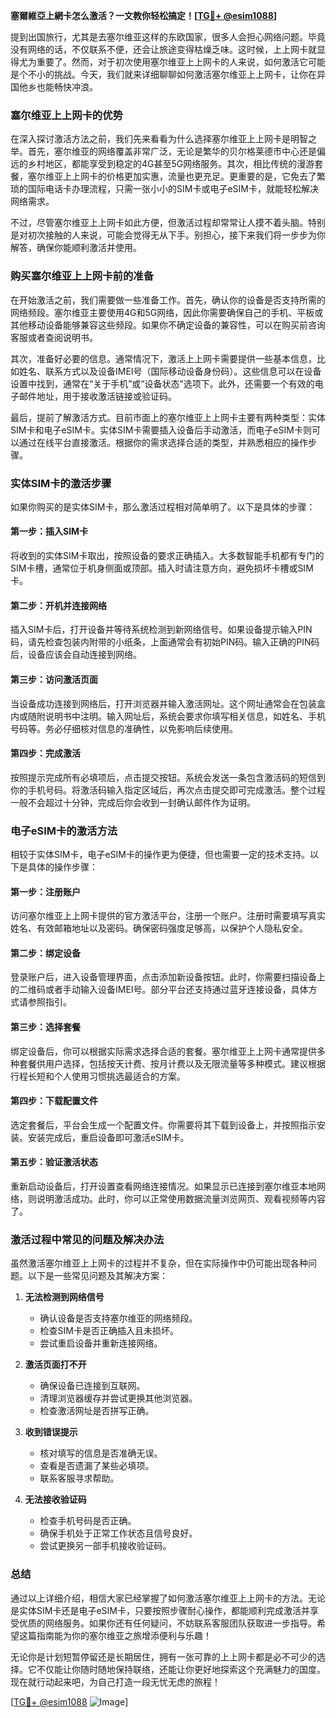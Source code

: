 **塞爾維亞上網卡怎么激活？一文教你轻松搞定！[[TG💪+ @esim1088](https://t.me/s/esim1088)]**

提到出国旅行，尤其是去塞尔维亚这样的东欧国家，很多人会担心网络问题。毕竟没有网络的话，不仅联系不便，还会让旅途变得枯燥乏味。这时候，上上网卡就显得尤为重要了。然而，对于初次使用塞尔维亚上上网卡的人来说，如何激活它可能是个不小的挑战。今天，我们就来详细聊聊如何激活塞尔维亚上上网卡，让你在异国他乡也能畅快冲浪。

### 塞尔维亚上上网卡的优势

在深入探讨激活方法之前，我们先来看看为什么选择塞尔维亚上上网卡是明智之举。首先，塞尔维亚的网络覆盖非常广泛，无论是繁华的贝尔格莱德市中心还是偏远的乡村地区，都能享受到稳定的4G甚至5G网络服务。其次，相比传统的漫游套餐，塞尔维亚上上网卡的价格更加实惠，流量也更充足。更重要的是，它免去了繁琐的国际电话卡办理流程，只需一张小小的SIM卡或电子eSIM卡，就能轻松解决网络需求。

不过，尽管塞尔维亚上上网卡如此方便，但激活过程却常常让人摸不着头脑。特别是对初次接触的人来说，可能会觉得无从下手。别担心，接下来我们将一步步为你解答，确保你能顺利激活并使用。

### 购买塞尔维亚上上网卡前的准备

在开始激活之前，我们需要做一些准备工作。首先，确认你的设备是否支持所需的网络频段。塞尔维亚主要使用4G和5G网络，因此你需要确保自己的手机、平板或其他移动设备能够兼容这些频段。如果你不确定设备的兼容性，可以在购买前咨询客服或者查阅说明书。

其次，准备好必要的信息。通常情况下，激活上上网卡需要提供一些基本信息，比如姓名、联系方式以及设备IMEI号（国际移动设备身份码）。这些信息可以在设备设置中找到，通常在“关于手机”或“设备状态”选项下。此外，还需要一个有效的电子邮件地址，用于接收激活链接或验证码。

最后，提前了解激活方式。目前市面上的塞尔维亚上上网卡主要有两种类型：实体SIM卡和电子eSIM卡。实体SIM卡需要插入设备后手动激活，而电子eSIM卡则可以通过在线平台直接激活。根据你的需求选择合适的类型，并熟悉相应的操作步骤。

### 实体SIM卡的激活步骤

如果你购买的是实体SIM卡，那么激活过程相对简单明了。以下是具体的步骤：

#### 第一步：插入SIM卡
将收到的实体SIM卡取出，按照设备的要求正确插入。大多数智能手机都有专门的SIM卡槽，通常位于机身侧面或顶部。插入时请注意方向，避免损坏卡槽或SIM卡。

#### 第二步：开机并连接网络
插入SIM卡后，打开设备并等待系统检测到新网络信号。如果设备提示输入PIN码，请先检查包装内附带的小纸条，上面通常会有初始PIN码。输入正确的PIN码后，设备应该会自动连接到网络。

#### 第三步：访问激活页面
当设备成功连接到网络后，打开浏览器并输入激活网址。这个网址通常会在包装盒内或随附说明书中注明。输入网址后，系统会要求你填写相关信息，如姓名、手机号码等。务必仔细核对信息的准确性，以免影响后续使用。

#### 第四步：完成激活
按照提示完成所有必填项后，点击提交按钮。系统会发送一条包含激活码的短信到你的手机号码。将激活码输入指定区域后，再次点击提交即可完成激活。整个过程一般不会超过十分钟，完成后你会收到一封确认邮件作为证明。

### 电子eSIM卡的激活方法

相较于实体SIM卡，电子eSIM卡的操作更为便捷，但也需要一定的技术支持。以下是具体的操作步骤：

#### 第一步：注册账户
访问塞尔维亚上上网卡提供的官方激活平台，注册一个账户。注册时需要填写真实姓名、有效邮箱地址以及密码。确保密码强度足够高，以保护个人隐私安全。

#### 第二步：绑定设备
登录账户后，进入设备管理界面，点击添加新设备按钮。此时，你需要扫描设备上的二维码或者手动输入设备IMEI号。部分平台还支持通过蓝牙连接设备，具体方式请参照指引。

#### 第三步：选择套餐
绑定设备后，你可以根据实际需求选择合适的套餐。塞尔维亚上上网卡通常提供多种套餐供用户选择，包括按天计费、按月计费以及无限流量等多种模式。建议根据行程长短和个人使用习惯挑选最适合的方案。

#### 第四步：下载配置文件
选定套餐后，平台会生成一个配置文件。你需要将其下载到设备上，并按照指示安装。安装完成后，重启设备即可激活eSIM卡。

#### 第五步：验证激活状态
重新启动设备后，打开设置查看网络连接情况。如果显示已连接到塞尔维亚本地网络，则说明激活成功。此时，你可以正常使用数据流量浏览网页、观看视频等内容了。

### 激活过程中常见的问题及解决办法

虽然激活塞尔维亚上上网卡的过程并不复杂，但在实际操作中仍可能出现各种问题。以下是一些常见问题及其解决方案：

1. **无法检测到网络信号**
   - 确认设备是否支持塞尔维亚的网络频段。
   - 检查SIM卡是否正确插入且未损坏。
   - 尝试重启设备并重新连接网络。

2. **激活页面打不开**
   - 确保设备已连接到互联网。
   - 清理浏览器缓存并尝试更换其他浏览器。
   - 检查激活网址是否拼写正确。

3. **收到错误提示**
   - 核对填写的信息是否准确无误。
   - 查看是否遗漏了某些必填项。
   - 联系客服寻求帮助。

4. **无法接收验证码**
   - 检查手机号码是否正确。
   - 确保手机处于正常工作状态且信号良好。
   - 尝试更换另一部手机接收验证码。

### 总结

通过以上详细介绍，相信大家已经掌握了如何激活塞尔维亚上上网卡的方法。无论是实体SIM卡还是电子eSIM卡，只要按照步骤耐心操作，都能顺利完成激活并享受优质的网络服务。如果你还有任何疑问，不妨联系客服团队获取进一步指导。希望这篇指南能为你的塞尔维亚之旅增添便利与乐趣！

无论你是计划短暂停留还是长期居住，拥有一张可靠的上上网卡都是必不可少的选择。它不仅能让你随时随地保持联络，还能让你更好地探索这个充满魅力的国度。现在就行动起来吧，为自己打造一段无忧无虑的旅程！

[[TG💪+ @esim1088](https://t.me/s/esim1088) ![Image](https://i.postimg.cc/4NQfJmqS/Snipaste-2025-05-13-00-14-12.png)]